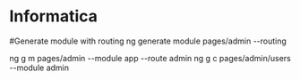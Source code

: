 # Informatica

#Generate module with routing
ng generate module pages/admin --routing

ng g m pages/admin --module app --route admin
ng g c pages/admin/users --module admin